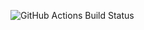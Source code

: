 ![GitHub Actions Build Status](https://github.com/Laerke-Nicole/MongoDBApi/actions/workflows/main.yaml/badge.svg)
